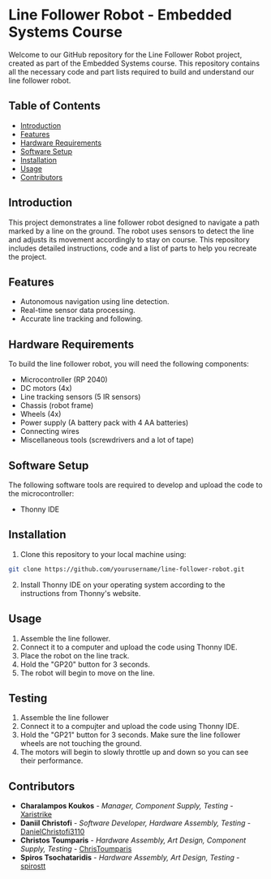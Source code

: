 # Line Follower Robot - Embedded Systems Course

Welcome to our GitHub repository for the Line Follower Robot project, created as part of the Embedded Systems course. This repository contains all the necessary code and part lists 
required to build and understand our line follower robot.

## Table of Contents
- [Introduction](#introduction)
- [Features](#features)
- [Hardware Requirements](#hardware-requirements)
- [Software Setup](#software-setup)
- [Installation](#installation)
- [Usage](#usage)
- [Contributors](#contributors)

## Introduction
This project demonstrates a line follower robot designed to navigate a path marked by a line on the ground. The robot uses sensors to detect the line and adjusts its movement 
accordingly to stay on course. This repository includes detailed instructions, code and a list of parts to help you recreate the project.

## Features
- Autonomous navigation using line detection.
- Real-time sensor data processing.
- Accurate line tracking and following.

## Hardware Requirements
To build the line follower robot, you will need the following components:
- Microcontroller (RP 2040)
- DC motors (4x)
- Line tracking sensors (5 IR sensors)
- Chassis (robot frame)
- Wheels (4x)
- Power supply (A battery pack with 4 AA batteries)
- Connecting wires
- Miscellaneous tools (screwdrivers and a lot of tape)

## Software Setup
The following software tools are required to develop and upload the code to the microcontroller:
- Thonny IDE

## Installation
1. Clone this repository to your local machine using:
```sh
git clone https://github.com/yourusername/line-follower-robot.git
```
2. Install Thonny IDE on your operating system according to the instructions from Thonny's website.

## Usage
1. Assemble the line follower.
2. Connect it to a computer and upload the code using Thonny IDE.
3. Place the robot on the line track.
4. Hold the "GP20" button for 3 seconds.
5. The robot will begin to move on the line.

## Testing
1. Assemble the line follower
2. Connect it to a compujter and upload the code using Thonny IDE.
3. Hold the "GP21" button for 3 seconds. Make sure the line follower wheels are not touching the ground.
4. The motors will begin to slowly throttle up and down so you can see their performance.

## Contributors
- **Charalampos Koukos** - *Manager, Component Supply, Testing* - [Xaristrike](https://github.com/Xaristrike)
- **Daniil Christofi** - *Software Developer, Hardware Assembly, Testing* - [DanielChristofi3110](https://github.com/DanielChristofi3110)
- **Christos Toumparis** - *Hardware Assembly, Art Design, Component Supply, Testing* - [ChrisToumparis](https://github.com/ChrisToumparis)
- **Spiros Tsochataridis** - *Hardware Assembly, Art Design, Testing* - [spirostt](https://github.com/spirostt)
